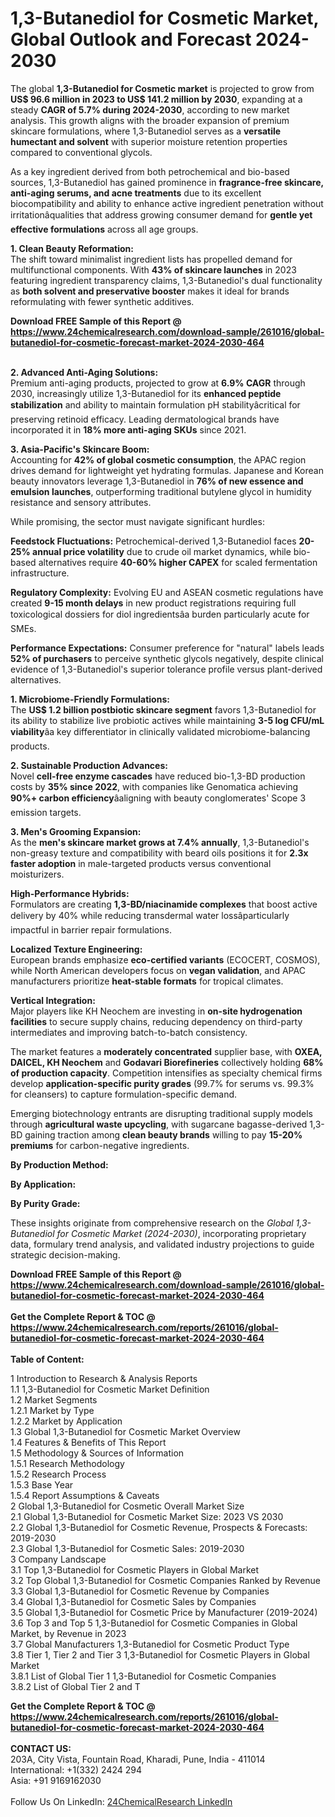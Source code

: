 <h1>1,3-Butanediol for Cosmetic Market, Global Outlook and Forecast 2024-2030</h1><p>The global <strong>1,3-Butanediol for Cosmetic market</strong> is projected to grow from <strong>US$ 96.6 million in 2023 to US$ 141.2 million by 2030</strong>, expanding at a steady <strong>CAGR of 5.7% during 2024-2030</strong>, according to new market analysis. This growth aligns with the broader expansion of premium skincare formulations, where 1,3-Butanediol serves as a <strong>versatile humectant and solvent</strong> with superior moisture retention properties compared to conventional glycols.</p><p>As a key ingredient derived from both petrochemical and bio-based sources, 1,3-Butanediol has gained prominence in <strong>fragrance-free skincare, anti-aging serums, and acne treatments</strong> due to its excellent biocompatibility and ability to enhance active ingredient penetration without irritationâqualities that address growing consumer demand for <strong>gentle yet effective formulations</strong> across all age groups.</p><p><strong>1. Clean Beauty Reformation:</strong><br>
The shift toward minimalist ingredient lists has propelled demand for multifunctional components. With <strong>43% of skincare launches</strong> in 2023 featuring ingredient transparency claims, 1,3-Butanediol's dual functionality as <strong>both solvent and preservative booster</strong> makes it ideal for brands reformulating with fewer synthetic additives.</p><div><b>Download FREE Sample of this Report @ 
            <a href="https://www.24chemicalresearch.com/download-sample/261016/global-butanediol-for-cosmetic-forecast-market-2024-2030-464">
            https://www.24chemicalresearch.com/download-sample/261016/global-butanediol-for-cosmetic-forecast-market-2024-2030-464</a></b></div><br><p><strong>2. Advanced Anti-Aging Solutions:</strong><br>
Premium anti-aging products, projected to grow at <strong>6.9% CAGR</strong> through 2030, increasingly utilize 1,3-Butanediol for its <strong>enhanced peptide stabilization</strong> and ability to maintain formulation pH stabilityâcritical for preserving retinoid efficacy. Leading dermatological brands have incorporated it in <strong>18% more anti-aging SKUs</strong> since 2021.</p><p><strong>3. Asia-Pacific's Skincare Boom:</strong><br>
Accounting for <strong>42% of global cosmetic consumption</strong>, the APAC region drives demand for lightweight yet hydrating formulas. Japanese and Korean beauty innovators leverage 1,3-Butanediol in <strong>76% of new essence and emulsion launches</strong>, outperforming traditional butylene glycol in humidity resistance and sensory attributes.</p><p>While promising, the sector must navigate significant hurdles:</p><p><strong>Feedstock Fluctuations:</strong> Petrochemical-derived 1,3-Butanediol faces <strong>20-25% annual price volatility</strong> due to crude oil market dynamics, while bio-based alternatives require <strong>40-60% higher CAPEX</strong> for scaled fermentation infrastructure.</p><p><strong>Regulatory Complexity:</strong> Evolving EU and ASEAN cosmetic regulations have created <strong>9-15 month delays</strong> in new product registrations requiring full toxicological dossiers for diol ingredientsâa burden particularly acute for SMEs.</p><p><strong>Performance Expectations:</strong> Consumer preference for "natural" labels leads <strong>52% of purchasers</strong> to perceive synthetic glycols negatively, despite clinical evidence of 1,3-Butanediol's superior tolerance profile versus plant-derived alternatives.</p><p><strong>1. Microbiome-Friendly Formulations:</strong><br>
The <strong>US$ 1.2 billion postbiotic skincare segment</strong> favors 1,3-Butanediol for its ability to stabilize live probiotic actives while maintaining <strong>3-5 log CFU/mL viability</strong>âa key differentiator in clinically validated microbiome-balancing products.</p><p><strong>2. Sustainable Production Advances:</strong><br>
Novel <strong>cell-free enzyme cascades</strong> have reduced bio-1,3-BD production costs by <strong>35% since 2022</strong>, with companies like Genomatica achieving <strong>90%+ carbon efficiency</strong>âaligning with beauty conglomerates' Scope 3 emission targets.</p><p><strong>3. Men's Grooming Expansion:</strong><br>
As the <strong>men's skincare market grows at 7.4% annually</strong>, 1,3-Butanediol's non-greasy texture and compatibility with beard oils positions it for <strong>2.3x faster adoption</strong> in male-targeted products versus conventional moisturizers.</p><p><strong>High-Performance Hybrids:</strong><br>
    Formulators are creating <strong>1,3-BD/niacinamide complexes</strong> that boost active delivery by 40% while reducing transdermal water lossâparticularly impactful in barrier repair formulations.</p><p><strong>Localized Texture Engineering:</strong><br>
    European brands emphasize <strong>eco-certified variants</strong> (ECOCERT, COSMOS), while North American developers focus on <strong>vegan validation</strong>, and APAC manufacturers prioritize <strong>heat-stable formats</strong> for tropical climates.</p><p><strong>Vertical Integration:</strong><br>
    Major players like KH Neochem are investing in <strong>on-site hydrogenation facilities</strong> to secure supply chains, reducing dependency on third-party intermediates and improving batch-to-batch consistency.</p><p>The market features a <strong>moderately concentrated</strong> supplier base, with <strong>OXEA, DAICEL, KH Neochem</strong> and <strong>Godavari Biorefineries</strong> collectively holding <strong>68% of production capacity</strong>. Competition intensifies as specialty chemical firms develop <strong>application-specific purity grades</strong> (99.7% for serums vs. 99.3% for cleansers) to capture formulation-specific demand.</p><p>Emerging biotechnology entrants are disrupting traditional supply models through <strong>agricultural waste upcycling</strong>, with sugarcane bagasse-derived 1,3-BD gaining traction among <strong>clean beauty brands</strong> willing to pay <strong>15-20% premiums</strong> for carbon-negative ingredients.</p><p><strong>By Production Method:</strong></p><p><strong>By Application:</strong></p><p><strong>By Purity Grade:</strong></p><p>These insights originate from comprehensive research on the <em>Global 1,3-Butanediol for Cosmetic Market (2024-2030)</em>, incorporating proprietary data, formulary trend analysis, and validated industry projections to guide strategic decision-making.</p><div><b>Download FREE Sample of this Report @ 
            <a href="https://www.24chemicalresearch.com/download-sample/261016/global-butanediol-for-cosmetic-forecast-market-2024-2030-464">
            https://www.24chemicalresearch.com/download-sample/261016/global-butanediol-for-cosmetic-forecast-market-2024-2030-464</a></b></div><br><div><b>Get the Complete Report & TOC @ 
            <a href="https://www.24chemicalresearch.com/reports/261016/global-butanediol-for-cosmetic-forecast-market-2024-2030-464">
            https://www.24chemicalresearch.com/reports/261016/global-butanediol-for-cosmetic-forecast-market-2024-2030-464</a></b></div><br>
            <b>Table of Content:</b><p>1 Introduction to Research & Analysis Reports<br />
    1.1 1,3-Butanediol for Cosmetic Market Definition<br />
    1.2 Market Segments<br />
        1.2.1 Market by Type<br />
        1.2.2 Market by Application<br />
    1.3 Global 1,3-Butanediol for Cosmetic Market Overview<br />
    1.4 Features & Benefits of This Report<br />
    1.5 Methodology & Sources of Information<br />
        1.5.1 Research Methodology<br />
        1.5.2 Research Process<br />
        1.5.3 Base Year<br />
        1.5.4 Report Assumptions & Caveats<br />
2 Global 1,3-Butanediol for Cosmetic Overall Market Size<br />
    2.1 Global 1,3-Butanediol for Cosmetic Market Size: 2023 VS 2030<br />
    2.2 Global 1,3-Butanediol for Cosmetic Revenue, Prospects & Forecasts: 2019-2030<br />
    2.3 Global 1,3-Butanediol for Cosmetic Sales: 2019-2030<br />
3 Company Landscape<br />
    3.1 Top 1,3-Butanediol for Cosmetic Players in Global Market<br />
    3.2 Top Global 1,3-Butanediol for Cosmetic Companies Ranked by Revenue<br />
    3.3 Global 1,3-Butanediol for Cosmetic Revenue by Companies<br />
    3.4 Global 1,3-Butanediol for Cosmetic Sales by Companies<br />
    3.5 Global 1,3-Butanediol for Cosmetic Price by Manufacturer (2019-2024)<br />
    3.6 Top 3 and Top 5 1,3-Butanediol for Cosmetic Companies in Global Market, by Revenue in 2023<br />
    3.7 Global Manufacturers 1,3-Butanediol for Cosmetic Product Type<br />
    3.8 Tier 1, Tier 2 and Tier 3 1,3-Butanediol for Cosmetic Players in Global Market<br />
        3.8.1 List of Global Tier 1 1,3-Butanediol for Cosmetic Companies<br />
        3.8.2 List of Global Tier 2 and T</p><div><b>Get the Complete Report & TOC @ 
            <a href="https://www.24chemicalresearch.com/reports/261016/global-butanediol-for-cosmetic-forecast-market-2024-2030-464">
            https://www.24chemicalresearch.com/reports/261016/global-butanediol-for-cosmetic-forecast-market-2024-2030-464</a></b></div><br><b>CONTACT US:</b><br>
            203A, City Vista, Fountain Road, Kharadi, Pune, India - 411014<br>
            International: +1(332) 2424 294<br>
            Asia: +91 9169162030 <br><br>
            Follow Us On LinkedIn: <a href="https://www.linkedin.com/company/24chemicalresearch/">24ChemicalResearch LinkedIn</a>